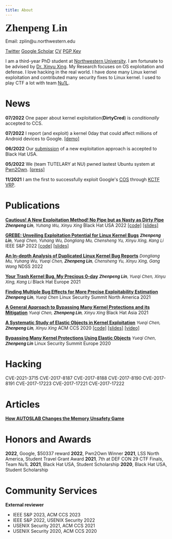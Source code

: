 ```yaml
---
title: About
---
```

<font face="Menlo" size=6><b>Zhenpeng Lin</b></font>

Email: zplin<span>@<span>u.northwestern.edu

[Twitter](https://twitter.com/markak_) [Google Scholar](https://scholar.google.com/citations?user=-V2OvtwAAAAJ&hl=en) [CV](./ZhenpengLin.pdf) [PGP Key](./pgp_pub.txt)

I am a third-year PhD student at [Northwestern University](https://www.northwestern.edu). I am fortunate to be advised by [Dr. Xinyu Xing](http://xinyuxing.org/). My Research focuses on OS exploitation and defense. I love hacking in the real world. I have done many Linux kernel exploitation and contributed many security fixes to Linux kernel. I used to play CTF a lot with team [Nu1L](https://nu1l.com).

# News

**07/2022** One paper about kernel exploitation(**DirtyCred**) is *conditionally* accepted to CCS.

**07/2022** I report (and exploit) a kernel 0day that could affect millions of Android devices to Google. [[demo]](./pixel6_demo.mp4)

**06/2022** Our [submission](https://www.blackhat.com/us-22/briefings/schedule/#cautious-a-new-exploitation-method-no-pipe-but-as-nasty-as-dirty-pipe-27169) of a new exploitation approach is accepted to Black Hat USA.

**05/2022** We (team TUTELARY at NU) pwned lastest Ubuntu system at [Pwn2Own](https://www.zerodayinitiative.com/blog/2022/5/18/pwn2own-vancouver-2022-the-results). [[press]](https://therecord.media/tesla-microsoft-and-ubuntu-bugs-found-during-pwn2own-hacking-competition/)

**11/2021** I am the first to successfully exploit Google's [COS](https://cloud.google.com/container-optimized-os/docs) through [KCTF VRP](https://security.googleblog.com/2022/02/roses-are-red-violets-are-blue-giving.html).

# Publications

[**Cautious! A New Exploitation Method! No Pipe but as Nasty as Dirty Pipe**](https://www.blackhat.com/us-22/briefings/schedule/#cautious-a-new-exploitation-method-no-pipe-but-as-nasty-as-dirty-pipe-27169)
<font size=2>***Zhenpeng Lin***, *Yuhang Wu, Xinyu Xing*</font>
Black Hat USA 2022 [[code]](https://github.com/markakd/DirtyCred) [[slides]](./papers/DirtyCred-Zhenpeng.pdf)

[**GREBE: Unveiling Exploitation Potential for Linux Kernel Bugs**](./papers/GREBE.pdf)
<font size=2>***Zhenpeng Lin***, *Yueqi Chen, Yuhang Wu, Dongliang Mu, Chensheng Yu, Xinyu Xing, Kang Li*</font>
IEEE S&P 2022  [[code]](https://github.com/markakd/GREBE) [[slides]](./papers/GREBE_slides.pdf)

[**An In-depth Analysis of Duplicated Linux Kernel Bug Reports**](./papers/bug_analysis.pdf)
<font size=2>*Dongliang Mu, Yuhang Wu, Yueqi Chen, **Zhenpeng Lin**, Chensheng Yu, Xinyu Xing, Gang Wang*</font>
NDSS 2022

[**Your Trash Kernel Bug, My Precious 0-day**](./talks/BHEU21_trash_kernel_bug.pdf)
<font size=2>***Zhenpeng Lin***, *Yueqi Chen, Xinyu Xing, Kang Li*</font>
Black Hat Europe 2021

[**Finding Multiple Bug Effects for More Precise Exploitability Estimation**](./talks/LSS_2021_Multiple_Error_Behavior.pdf)
<font size=2>***Zhenpeng Lin***, *Yueqi Chen*</font>
Linux Security Summit North America 2021

[**A General Approach to Bypassing Many Kernel Protections and its Mitigation**](./talks/bhasia21.pdf)
<font size=2>*Yueqi Chen, **Zhenpeng Lin**, Xinyu Xing*</font>
Black Hat Asia 2021

[**A Systematic Study of Elastic Objects in Kernel Exploitation**](./papers/ELOISE.pdf)
<font size=2>*Yueqi Chen, **Zhenpeng Lin**, Xinyu Xing*</font>
ACM CCS 2020 [[code]](https://github.com/chenyueqi/W2L) [[slides]](./papers/ELOISE_slides.pdf) [[video]](./papers/ELOISE_presentation.mp4)

[**Bypassing Many Kernel Protections Using Elastic Objects**](./talks/Bypassing-Many-Kernel-Protections-Using-Elastic-Objects.pdf)
<font size=2>*Yueqi Chen*, ***Zhenpeng Lin***</font>
Linux Security Summit Europe 2020

# Hacking

CVE-2021-3715
CVE-2017-8187
CVE-2017-8188
CVE-2017-8190
CVE-2017-8191
CVE-2017-17223
CVE-2017-17221
CVE-2017-17222

# Articles

[**How AUTOSLAB Changes the Memory Unsafety Game**](https://grsecurity.net/how_autoslab_changes_the_memory_unsafety_game)

# Honors and Awards

**2022**, Google, $50337 reward
**2022**, Pwn2Own Winner
**2021**, LSS North America, Student Travel Grant Award
**2021**, 7th at DEF CON 29 CTF Finals, Team Nu1L
**2021**, Black Hat USA, Student Scholarship
**2020**, Black Hat USA, Student Scholarship

# Community Services

**External reviewer**

* IEEE S&P 2023, ACM CCS 2023
* IEEE S&P 2022, USENIX Security 2022
* USENIX Security 2021, ACM CCS 2021
* USENIX Security 2020, ACM CCS 2020

